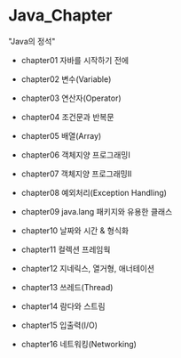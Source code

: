 # Java_Chapter

"Java의 정석"

- chapter01 자바를 시작하기 전에

- chapter02 변수(Variable)

- chapter03 연산자(Operator)

- chapter04 조건문과 반복문

- chapter05 배열(Array)

- chapter06 객체지양 프로그래밍I

- chapter07 객체지양 프로그래밍II

- chapter08 예외처리(Exception Handling)

- chapter09 java.lang 패키지와 유용한 클래스

- chapter10 날짜와 시간 & 형식화

- chapter11 컬렉션 프레임웍

- chapter12 지네릭스, 열거형, 애너테이션

- chapter13 쓰레드(Thread)

- chapter14 람다와 스트림

- chapter15 입출력(I/O)

- chapter16 네트워킹(Networking)
